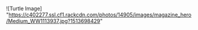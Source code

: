 ![Turtle Image] "https://c402277.ssl.cf1.rackcdn.com/photos/14905/images/magazine_hero/Medium_WW1113937.jpg?1513698429"
